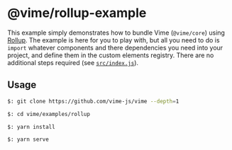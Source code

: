 # @vime/rollup-example

This example simply demonstrates how to bundle Vime (`@vime/core`) using [Rollup](https://rollupjs.org). The 
example is here for you to play with, but all you need to do is `import` whatever components and 
there dependencies you need into your project, and define them in the custom elements registry. There 
are no additional steps required (see [`src/index.js`](./src/index.js)).

## Usage

```bash
$: git clone https://github.com/vime-js/vime --depth=1

$: cd vime/examples/rollup

$: yarn install

$: yarn serve
```
